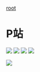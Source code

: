 [root](https://github.com/EvernightAurora/Image/tree/master/)

# P站
![](https://raw.githubusercontent.com/EvernightAurora/Image/master/P站/64729991/Les.jpg)
![](https://raw.githubusercontent.com/EvernightAurora/Image/master/P站/65296146/Les.jpg)
![](https://raw.githubusercontent.com/EvernightAurora/Image/master/P站/68198008/Les.jpg)
![](https://raw.githubusercontent.com/EvernightAurora/Image/master/P站/68263033/Les.jpg)


![](https://raw.githubusercontent.com/EvernightAurora/Image/master/P站/68268075/Les.jpg)


